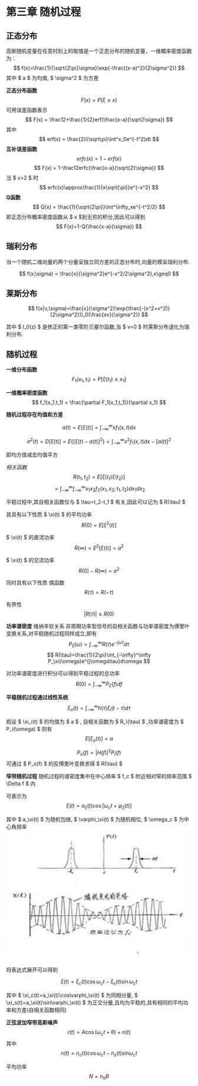 # 第三章 随机过程

## 正态分布

高斯随机变量在任意时刻上的取值是一个正态分布的随机变量，一维概率密度函数为：
$$ f(x)=\frac{1}{\sqrt{2\pi}\sigma}\exp(-\frac{(x-a)^2}{2\sigma^2}) $$
其中 $ a $ 为均值, $ \sigma^2 $ 为方差

**正态分布函数**
$$ F(x)=P(\xi\leq x) $$
可用误差函数表示
$$ F(x) = \frac12+\frac{1}{2}erf(\frac{x-a}{\sqrt2\sigma}) $$
其中
$$ erf(x) = \frac{2}{\sqrt\pi}\int^x_0e^{-t^2}dt $$
**互补误差函数**
$$ erfc(x) = 1-erf(x) $$
$$ F(x) =  1-\frac12erfc(\frac{x-a}{\sqrt{2}\sigma}) $$
当 $ x>2 $ 时
$$ erfc(x)\approx\frac{1}{x\sqrt{\pi}}e^{-x^2} $$
**Q函数**
$$ Q(x) = \frac{1}{\sqrt{2\pi}}\int^\infty_xe^{-t^2/2} $$
即正态分布概率密度函数从 $ x $到无穷的积分,因此可以得到
$$ F(x)=1-Q(\frac{x-a}{\sigma}) $$ 

## 瑞利分布

当一个随机二维向量的两个分量呈独立同方差的正态分布时,向量的模呈瑞利分布.

$$ f(x;\sigma) = \frac{x}{\sigma^2}e^{-x^2/2\sigma^2},x\geq0 $$

## 莱斯分布

$$ f(x|v,\sigma)=\frac{x}{\sigma^2}\exp(\frac{-(x^2+v^2)}{2\sigma^2})I_0(\frac{xv}{\sigma^2}) $$

其中 $ I_0(z) $ 是修正的第一类零阶贝塞尔函数,当 $ v=0 $ 时莱斯分布退化为瑞利分布.

## 随机过程

**一维分布函数**
$$ F_1(x_1,t_1) = P[\xi(t_1)\leq x_1] $$

**一维概率密度函数**
$$ f_1(x_1,t_1) = \frac{\partial F_1(x_1,t_1)}{\partial x_1} $$

**随机过程存在均值和方差**

$$ a(t)=E[\xi(t)] = \int^\infty_{-\infty} xf_1(x,t)dx $$

$$ \sigma^2(t)=D[\xi(t)] = E\{[\xi(t)-a(t)]^2\} = \int^\infty_{-\infty}x^2f_1(x,t)dx - [a(t)]^2 $$

即均方值减去均值平方

*相关函数*
$$ R(t_1,t_2)=E[\xi(t_1)\xi(t_2)] $$
$$ =\int^\infty_{-\infty}\int^\infty_{-\infty}x_1x_2f_2(x_1,x_2;t_1,t_2)dx_1dx_2 $$

平稳过程中,其自相关函数仅与 $ \tau=t_2-t_1 $ 有关,因此可以记为 $ R(\tau) $

其具有以下性质
$ \xi(t) $ 的平均功率
$$ R(0) = E[\xi^2(t)] $$

$ \xi(t) $ 的直流功率
$$ R(\infty) = E^2[\xi(t)] = a^2 $$

$ \xi(t) $ 的交流功率
$$ R(0) - R(\infty) = \sigma^2 $$

同时具有以下性质
偶函数
$$ R(\tau) = R(-\tau) $$

有界性
$$ |R(\tau)| \leq R(0) $$

**功率谱密度**
维纳辛钦关系
非周期功率型信号的自相关函数与功率谱密度为傅里叶变换关系,对平稳随机过程同样成立,即有
$$ P_\xi(\omega) = \int^\infty_{-\infty}R(\tau)e^{-j\omega\tau}d\tau $$
$$ R(\tau)=\frac{1}{2\pi}\int_{-\infty}^\infty P_\xi(\omega)e^{j\omega\tau}d\omega $$

对功率谱密度进行积分可以得到平稳过程的总功率
$$ R(0) = \int^\infty_{-\infty}P_\xi(f)df $$

**平稳随机过程通过线性系统**
$$ \xi_o(t) = \int^\infty_{-\infty}h(\tau)\xi_i(t-\tau)d\tau $$

假设 $ \xi_i(t) $ 的均值为 $ a $ , 自相关函数为 $ R_i(\tau) $ ,功率谱密度为 $ P_i(\omega) $ 则有
$$ E[\xi_o(t)] = a $$

$$ P_o(f) = |H(f)|^2P_i(f) $$
可通过 $ P_o(f) $ 的反傅里叶变换求得 $ R(\tau) $

**窄带随机过程**
随机过程的谱密度集中在中心频率 $ f_c $ 附近相对窄的频率范围 $ \Delta f $ 内

可表示为
$$ \xi(t) = a_\xi(t)\cos[\omega_ct+\varphi_\xi(t)] $$

其中 $ a_\xi(t) $ 为随机包络, $ \varphi_\xi(t) $ 为随机相位, $ \omega_c $ 为中心角频率
![ch3](image.png)

将表达式展开可以得到

$$ \xi(t) = \xi_c(t)\cos\omega_ct - \xi_s(t)\sin\omega_ct $$

其中 $ \xi_c(t)=a_\xi(t)\cos\varphi_\xi(t) $ 为同相分量, $ \xi_s(t)=a_\xi(t)\sin\varphi_\xi(t) $ 为正交分量,且均为平稳的,具有相同的平均功率和方差(自相关函数相同)

**正弦波加窄带高斯噪声**
$$ r(t) = A\cos(\omega_ct+\theta)+n(t) $$
其中
$$ n(t) = n_c(t)\cos\omega_ct - n_s(t)sin\omega_ct $$

平均功率
$$ N = n_0B $$